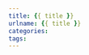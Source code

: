 ```yaml
---
title: {{ title }}
urlname: {{ title }}
categories:
tags:
---
```


<!-- substitute \$\$(\n(.|\n)*?)\$\$ { math %}\begin{equation}$1\end{equation}{ endmath %} -->
<!-- substitute \$(.*?)\$ { math %}$1{ endmath %} -->
